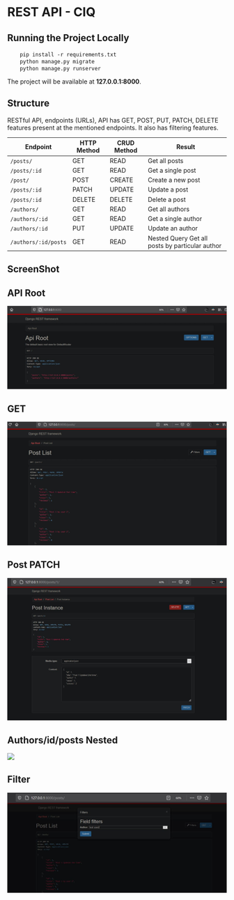 # REST API - CIQ

## Running the Project Locally
```
	pip install -r requirements.txt
	python manage.py migrate
	python manage.py runserver

```
The project will be available at **127.0.0.1:8000**.

## Structure
RESTful API, endpoints (URLs), API has GET, POST, PUT, PATCH, DELETE features present at the mentioned endpoints. It also has filtering features.

Endpoint |HTTP Method | CRUD Method | Result
-- | -- |-- |--
`/posts/` | GET | READ | Get all posts
`/posts/:id` | GET | READ | Get a single post
`/post/`| POST | CREATE | Create a new post
`/posts/:id` | PATCH | UPDATE | Update a post
`/posts/:id` | DELETE | DELETE | Delete a post
`/authors/` | GET | READ | Get all authors
`/authors/:id`| GET | READ | Get a single author
`/authors/:id`| PUT | UPDATE | Update an author
`/authors/:id/posts` | GET | READ | Nested Query Get all posts by particular author


## ScreenShot

## API Root
![](static/root.JPG)
<br />

## GET
![](static/postslist.JPG)
<br />

## Post PATCH
![](static/post-id-patch.JPG)

## Authors/id/posts Nested
![](static/author-id-posts.JPG)

## Filter
![](static/filter-post.JPG)